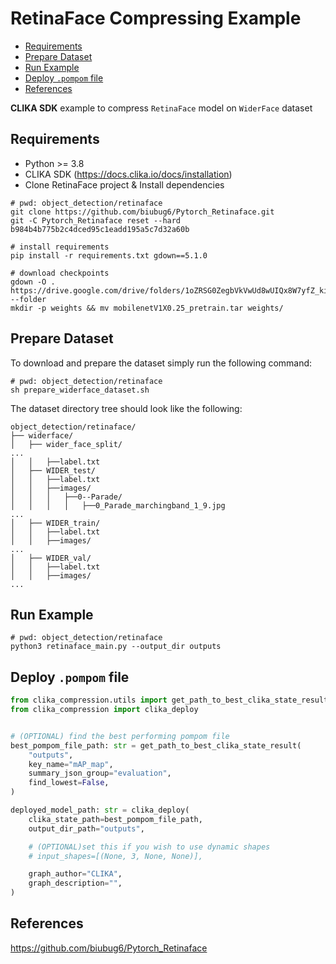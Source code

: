 # RetinaFace Compressing Example
<!--TOC-->

- [Requirements](#requirements)
- [Prepare Dataset](#prepare-dataset)
- [Run Example](#run-example)
- [Deploy `.pompom` file](#deploy-pompom-file)
- [References](#references)

<!--TOC-->

**CLIKA SDK** example to compress `RetinaFace` model on `WiderFace` dataset

## Requirements

- Python >= 3.8
- CLIKA SDK (<https://docs.clika.io/docs/installation>)
- Clone RetinaFace project & Install dependencies

```shell
# pwd: object_detection/retinaface
git clone https://github.com/biubug6/Pytorch_Retinaface.git
git -C Pytorch_Retinaface reset --hard b984b4b775b2c4dced95c1eadd195a5c7d32a60b

# install requirements
pip install -r requirements.txt gdown==5.1.0

# download checkpoints
gdown -O . https://drive.google.com/drive/folders/1oZRSG0ZegbVkVwUd8wUIQx8W7yfZ_ki1 --folder
mkdir -p weights && mv mobilenetV1X0.25_pretrain.tar weights/
```

## Prepare Dataset

To download and prepare the dataset simply run the following command:

```shell
# pwd: object_detection/retinaface
sh prepare_widerface_dataset.sh
```

The dataset directory tree should look like the following:

```text
object_detection/retinaface/
├── widerface/
│   ├── wider_face_split/
...
│   │   ├──label.txt
│   ├── WIDER_test/
│   │   ├──label.txt
│   │   ├──images/
│   │   │   ├──0--Parade/
│   │   │   │   ├──0_Parade_marchingband_1_9.jpg
...
│   ├── WIDER_train/
│   │   ├──label.txt
│   │   ├──images/
...
│   ├── WIDER_val/
│   │   ├──label.txt
│   │   ├──images/
...
```

## Run Example

```shell
# pwd: object_detection/retinaface
python3 retinaface_main.py --output_dir outputs
```

## Deploy `.pompom` file

```python
from clika_compression.utils import get_path_to_best_clika_state_result
from clika_compression import clika_deploy


# (OPTIONAL) find the best performing pompom file
best_pompom_file_path: str = get_path_to_best_clika_state_result(
    "outputs",
    key_name="mAP_map",
    summary_json_group="evaluation",
    find_lowest=False,
)

deployed_model_path: str = clika_deploy(
    clika_state_path=best_pompom_file_path,
    output_dir_path="outputs",

    # (OPTIONAL)set this if you wish to use dynamic shapes
    # input_shapes=[(None, 3, None, None)],

    graph_author="CLIKA",
    graph_description="",
)
```

## References

<https://github.com/biubug6/Pytorch_Retinaface>

